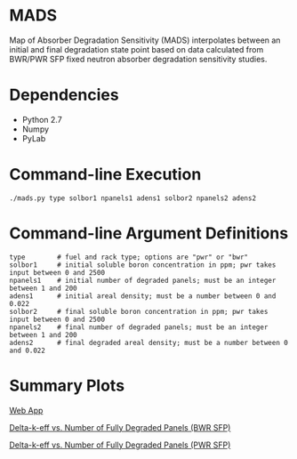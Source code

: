 MADS
====

Map of Absorber Degradation Sensitivity (MADS) interpolates between an initial and final degradation state point based on data calculated from BWR/PWR SFP fixed neutron absorber degradation sensitivity studies.

Dependencies
============

- Python 2.7
- Numpy
- PyLab

Command-line Execution
======================

```
./mads.py type solbor1 npanels1 adens1 solbor2 npanels2 adens2
```

Command-line Argument Definitions
=================================

```
type	    # fuel and rack type; options are "pwr" or "bwr"
solbor1		# initial soluble boron concentration in ppm; pwr takes input between 0 and 2500
npanels1	# initial number of degraded panels; must be an integer between 1 and 200
adens1		# initial areal density; must be a number between 0 and 0.022
solbor2		# final soluble boron concentration in ppm; pwr takes input between 0 and 2500
npanels2	# final number of degraded panels; must be an integer between 1 and 200
adens2		# final degraded areal density; must be a number between 0 and 0.022
```

Summary Plots
=============

[Web App](https://amritpatel.shinyapps.io/MADS/)

[Delta-k-eff vs. Number of Fully Degraded Panels (BWR SFP)](http://rcharts.io/viewer/?ac77c1d20ad6893806b0#.U4M2VVhdWxw "View in rCharts Viewer")

[Delta-k-eff vs. Number of Fully Degraded Panels (PWR SFP)](http://rcharts.io/viewer/?117ca86a2d5d3f5fbf0a#.U4M251hdWxw "View in rCharts Viewer")

